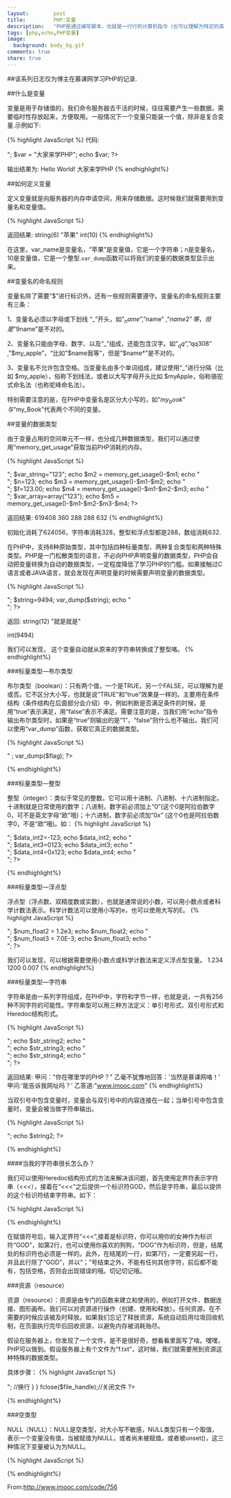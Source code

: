 ```yaml
---
layout:        post
title:         PHP:变量
description:   "PHP是通过编写脚本，也就是一行行的计算机指令（也可以理解为特定的英文单词），来指挥服务器来工作的，因此，在编写PHP的过程其实就是与老外（服务器成老外啦）交流的过程，交流的语言就是PHP。"
tags: [php,echo,PHP变量]
image:
  background: body_bg.gif
comments: true
share: true
---
```


##该系列日志仅为博主在慕课网学习PHP的记录.

##什么是变量

变量是用于存储值的，我们命令服务器去干活的时候，往往需要产生一些数据，需要临时性存放起来，方便取用。一般情况下一个变量只能装一个值，除非是复合变量.示例如下:

{% highlight JavaScript %}
代码:
<?php
    $var = "Hello World!";
    echo $var;
	echo "<br />";
	$var = "大家来学PHP";
	echo $var;
?>
输出结果为:
Hello World!
大家来学PHP
{% endhighlight%}
    
<!--more-->

##如何定义变量

定义变量就是向服务器的内存申请空间，用来存储数据。这时候我们就需要用到变量名和变量值。

{% highlight JavaScript %}
<?php
$var_name = "苹果";
$n = 10;
var_dump($var_name);
var_dump($n);
?>
返回结果:
string(6) "苹果"
int(10)
{% endhighlight%}

在这里，var_name是变量名，“苹果”是变量值，它是一个字符串；n是变量名，10是变量值，它是一个整型.`var_dump`函数可以将我们的变量的数据类型显示出来。

##变量名的命名规则

变量名除了需要“$”进行标识外，还有一些规则需要遵守。变量名的命名规则主要有三条：

1、变量名必须以字母或下划线 “_”开头，如”$_name”,”$name” ,”$name2”等，但是”$9name”是不对的。

2、变量名只能由字母、数字、以及“_”组成，还能包含汉字。如”$_qq”,”$qq308” ,”$my_apple”，“比如"$name我等”，但是”$name*”是不对的。

3、变量名不允许包含空格。当变量名由多个单词组成，建议使用“_”进行分隔（比如 $my_apple），俗称下划线法，或者以大写字母开头比如 $myApple，俗称骆驼式命名法（也称驼峰命名法）。

特别需要注意的是，在PHP中变量名是区分大小写的，如“$my_book”与“$my_Book”代表两个不同的变量。

##变量的数据类型

由于变量占用的空间单元不一样，也分成几种数据类型，我们可以通过使用“memory_get_usage”获取当前PHP消耗的内存。

{% highlight JavaScript %}
<?php 
echo $m1 = memory_get_usage(); 
echo "<br />";
$var_string="123";
echo $m2 = memory_get_usage()-$m1; 
echo "<br />";
$n=123;
echo $m3 = memory_get_usage()-$m1-$m2; 
echo "<br />";
$f=123.00;
echo $m4 = memory_get_usage()-$m1-$m2-$m3; 
echo "<br />";
$var_array=array("123");
echo $m5 = memory_get_usage()-$m1-$m2-$m3-$m4; 
?>
返回结果:
619408
360
288
288
632
{% endhighlight%}

初始化消耗了624056，字符串消耗328，整型和浮点型都是288，数组消耗632.

在PHP中，支持8种原始类型，其中包括四种标量类型、两种复合类型和两种特殊类型。PHP是一门松散类型的语言，不必向PHP声明变量的数据类型，PHP会自动把变量转换为自动的数据类型，一定程度降低了学习PHP的门槛。如果接触过C语言或者JAVA语言，就会发现在声明变量的时候需要声明变量的数据类型。

{% highlight JavaScript %}
<?php 
 $string="就是就是";
 var_dump($string);
 echo "<br />";
 $string=9494;
 var_dump($string);
  echo "<br />";
?>
返回:
string(12) "就是就是"

int(9494)

我们可以发现， 这个变量自动就从原来的字符串转换成了整型咯。
{% endhighlight%}

###标量类型—布尔类型

布尔类型（boolean）：只有两个值，一个是TRUE，另一个FALSE，可以理解为是或否。它不区分大小写，也就是说”TRUE”和“true”效果是一样的。主要用在条件结构（条件结构在后面部分会介绍）中，例如判断是否满足条件的时候，是用“true”表示满足，用“false”表示不满足。需要注意的是，当我们用”echo”指令输出布尔类型时，如果是“true”则输出的是“1”，“false”则什么也不输出。我们可以使用“var_dump”函数，获取它真正的数据类型。

{% highlight JavaScript %}
<?php 
    $man="男";
    $flag=$man=="男";	
	echo $flag ;
	echo "<br />" ;
	var_dump($flag);
?>
{% endhighlight%}

###标量类型—整型

整型（integer）：类似于常见的整数。它可以用十进制、八进制、十六进制指定。十进制就是日常使用的数字；八进制，数字前必须加上“0”(这个0是阿拉伯数字0，可不是英文字母“欧”哦)；十六进制，数字前必须加“0x” (这个0也是阿拉伯数字0，不是“欧”哦)。如：
{% highlight JavaScript %}
<?php
$data_int1=123;
echo $data_int1;
echo "<br />";
$data_int2=-123;
echo $data_int2;
echo "<br />";
$data_int3=0123;
echo $data_int3;
echo "<br />";
$data_int4=0x123;
echo $data_int4;
echo "<br />";
?>
{% endhighlight%}

###标量类型—浮点型

浮点型（浮点数、双精度数或实数），也就是通常说的小数，可以用小数点或者科学计数法表示。科学计数法可以使用小写的e，也可以使用大写的E。
{% highlight JavaScript %}
<?php
$num_float1 = 1.234;
echo $num_float1;
echo "<br />";
$num_float2 = 1.2e3;
echo $num_float2;
echo "<br />";
$num_float3 = 7.0E-3;
echo $num_float3;
echo "<br />";
?>
我们可以发现，可以根据需要使用小数点或科学计数法来定义浮点型变量。
1.234
1200
0.007
{% endhighlight%}

###标量类型—字符串

字符串是由一系列字符组成，在PHP中，字符和字节一样，也就是说，一共有256种不同字符的可能性。字符串型可以用三种方法定义：单引号形式、双引号形式和Heredoc结构形式。

{% highlight JavaScript %}
<?php 
$str_string1 = '甲问："你在哪里学的PHP？"';
$str_string2 = "乙毫不犹豫地回答：'当然是慕课网咯！'";
$str_string3 = '甲问:\'能告诉我网址吗？\'';
$str_string4 = "乙答道:\"www.imooc.com\"";
echo $str_string1;
echo "<br />";
echo $str_string2;
echo "<br />";
echo $str_string3;
echo "<br />";
echo $str_string4;
echo "<br />";
?>
返回结果:
甲问："你在哪里学的PHP？"
乙毫不犹豫地回答：'当然是慕课网咯！'
甲问:'能告诉我网址吗？'
乙答道:"www.imooc.com"
{% endhighlight%}

当双引号中包含变量时，变量会与双引号中的内容连接在一起；当单引号中包含变量时，变量会被当做字符串输出。

{% highlight JavaScript %}
<?php 
$love = "I love you!"; 
$string1 = "慕课网,$love";
$string2 = '慕课网,$love';
echo $string1;
echo "<br />";
echo $string2;
?>
{% endhighlight%}

####当我的字符串很长怎么办？

我们可以使用Heredoc结构形式的方法来解决该问题，首先使用定界符表示字符串（<<<），接着在“<<<“之后提供一个标识符GOD，然后是字符串，最后以提供的这个标识符结束字符串。如下：

{% highlight JavaScript %}
<?php 
$string1 = <<<GOD
我有一只小毛驴，我从来也不骑。
有一天我心血来潮，骑着去赶集。
我手里拿着小皮鞭，我心里正得意。
不知怎么哗啦啦啦啦，我摔了一身泥.
GOD;
echo $string1;
?>
{% endhighlight%}

在赋值符号后，输入定界符“<<<”,接着是标识符，你可以用你的女神作为标识符“GOD”，如第2行，也可以使用你喜欢的狗狗，“DOG”作为标识符，但是，结尾处的标识符也必须是一样的。此外，在结尾的一行，如第7行，一定要另起一行，并且此行除了“GOD”，并以“；”号结束之外，不能有任何其他字符，前后都不能有，包括空格，否则会出现错误的哦。切记切记哦。


###资源（resource）

资源（resource）：资源是由专门的函数来建立和使用的，例如打开文件、数据连接、图形画布。我们可以对资源进行操作（创建、使用和释放）。任何资源，在不需要的时候应该被及时释放。如果我们忘记了释放资源，系统自动启用垃圾回收机制，在页面执行完毕后回收资源，以避免内存被消耗殆尽。

假设在服务器上，你发现了一个文件，是不是很好奇，想看看里面写了啥。嘿嘿，PHP可以做到。假设服务器上有个文件为“f.txt”，这时候，我们就需要用到资源这种特殊的数据类型。

具体步骤：
{% highlight JavaScript %}
<?php 
//首先采用“fopen”函数打开文件，得到返回值的就是资源类型。
$file_handle=fopen("/data/webroot/resource/php/f.txt","r");
if ($file_handle){
    //接着采用while循环（后面语言结构语句中的循环结构会详细介绍）一行行地读取文件，然后输出每行的文字
    while (!feof($file_handle)) { //判断是否到最后一行
        $line = fgets($file_handle); //读取一行文本
        echo $line; //输出一行文本
        echo "<br />"; //换行
    }
}
fclose($file_handle);//关闭文件
?>
{% endhighlight%}

###空类型

NULL（NULL）：NULL是空类型，对大小写不敏感，NULL类型只有一个取值，表示一个变量没有值，当被赋值为NULL，或者尚未被赋值，或者被unset()，这三种情况下变量被认为为NULL。

{% highlight JavaScript %}
<?php 
 error_reporting(0); //禁止显示PHP警告提示
 $var;
 var_dump($var);
 $var1 = null;
 var_dump($var1);
 $var2 = NULL;
 var_dump( $var2);
 $var3 = "节日快乐！";
 unset($var3);
 var_dump($var3);
?>
{% endhighlight%}

From:http://www.imooc.com/code/756
